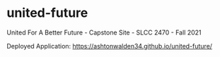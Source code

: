 # united-future
United For A Better Future - Capstone Site - SLCC 2470 - Fall 2021

Deployed Application: https://ashtonwalden34.github.io/united-future/
